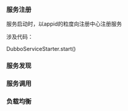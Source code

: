 ### 服务注册

服务启动时，以appid的粒度向注册中心注册服务

涉及代码：

DubboServiceStarter.start()



### 服务发现



### 服务调用



### 负载均衡

